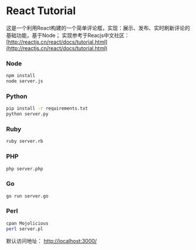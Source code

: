 # React Tutorial

这是一个利用React构建的一个简单评论框，实现：展示、发布、实时刷新评论的基础功能，基于Node；
实现参考于Reacjs中文社区：[http://reactjs.cn/react/docs/tutorial.html](http://reactjs.cn/react/docs/tutorial.html)


### Node

```sh
npm install
node server.js
```

### Python

```sh
pip install -r requirements.txt
python server.py
```

### Ruby
```sh
ruby server.rb
```

### PHP
```sh
php server.php
```

### Go
```sh
go run server.go
```

### Perl

```sh
cpan Mojolicious
perl server.pl
```

默认访问地址： <http://localhost:3000/>
